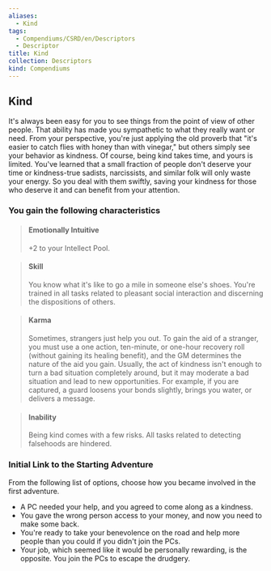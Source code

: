 ```yaml
---
aliases:
  - Kind
tags:
  - Compendiums/CSRD/en/Descriptors
  - Descriptor
title: Kind
collection: Descriptors
kind: Compendiums
---
```

## Kind  
It's always been easy for you to see things from the point of view of other people. That ability has made you sympathetic to what they really want or need. From your perspective, you're just applying the old proverb that "it's easier to catch flies with honey than with vinegar," but others simply see your behavior as kindness. Of course, being kind takes time, and yours is limited. You've learned that a small fraction of people don't deserve your time or kindness-true sadists, narcissists, and similar folk will only waste your energy. So you deal with them swiftly, saving your kindness for those who deserve it and can benefit from your attention.
### You gain the following characteristics  
> #### Emotionally Intuitive
> +2 to your Intellect Pool.  

> #### Skill
> You know what it's like to go a mile in someone else's shoes. You're trained in all tasks related to pleasant social interaction and discerning the dispositions of others.  

> #### Karma
> Sometimes, strangers just help you out. To gain the aid of a stranger, you must use a one action, ten-minute, or one-hour recovery roll (without gaining its healing benefit), and the GM determines the nature of the aid you gain. Usually, the act of kindness isn't enough to turn a bad situation completely around, but it may moderate a bad situation and lead to new opportunities. For example, if you are captured, a guard loosens your bonds slightly, brings you water, or delivers a message.  

> #### Inability
> Being kind comes with a few risks. All tasks related to detecting falsehoods are hindered.  

### Initial Link to the Starting Adventure  
From the following list of options, choose how you became involved in the first adventure.  
- A PC needed your help, and you agreed to come along as a kindness.  
- You gave the wrong person access to your money, and now you need to make some back.  
- You're ready to take your benevolence on the road and help more people than you could if you didn't join the PCs.  
- Your job, which seemed like it would be personally rewarding, is the opposite. You join the PCs to escape the drudgery.  